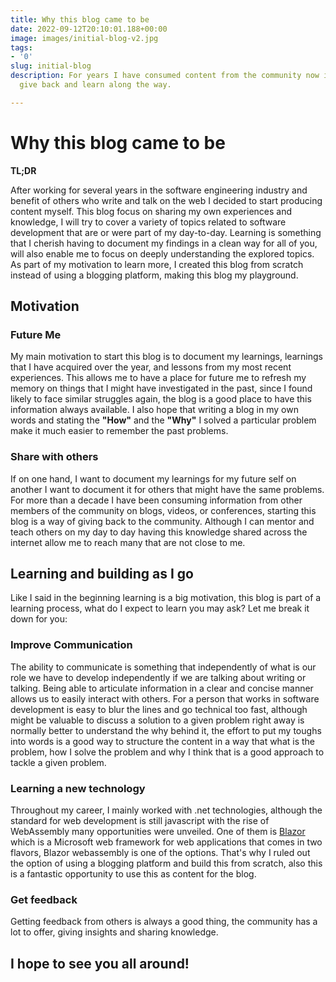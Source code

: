 ```yaml
---
title: Why this blog came to be
date: 2022-09-12T20:10:01.188+00:00
image: images/initial-blog-v2.jpg
tags:
- '0'
slug: initial-blog
description: For years I have consumed content from the community now it's time to
  give back and learn along the way.

---
```

# Why this blog came to be

**TL;DR**

After working for several years in the software engineering industry and benefit of others who write and talk on the web I decided to start producing content myself.
This blog focus on sharing my own experiences and knowledge, I will try to cover a variety of topics related to software development that are or were part of my day-to-day.
Learning is something that I cherish having to document my findings in a clean way for all of you, will also enable me to focus on deeply understanding the explored topics.
As part of my motivation to learn more, I created this blog from scratch instead of using a blogging platform, making this blog my playground.

## Motivation

### Future Me

My main motivation to start this blog is to document my learnings, learnings that I have acquired over the year, and lessons from my most recent experiences.
This allows me to have a place for future me to refresh my memory on things that I might have investigated in the past, since I found likely to face similar struggles again, the blog is a good place to have this information always available.
I also hope that writing a blog in my own words and stating the **"How"** and the **"Why"** I solved a particular problem make it much easier to remember the past problems.

### Share with others

If on one hand, I want to document my learnings for my future self on another I want to document it for others that might have the same problems.
For more than a decade I have been consuming information from other members of the community on blogs, videos, or conferences, starting this blog is a way of giving back to the community.
Although I can mentor and teach others on my day to day having this knowledge shared across the internet allow me to reach many that are not close to me.

## Learning and building as I go

Like I said in the beginning learning is a big motivation, this blog is part of a learning process, what do I expect to learn you may ask?
Let me break it down for you:

### Improve Communication

The ability to communicate is something that independently of what is our role we have to develop independently if we are talking about writing or talking.
Being able to articulate information in a clear and concise manner allows us to easily interact with others.
For a person that works in software development is easy to blur the lines and go technical too fast, although might be valuable to discuss a solution to a given problem right away is normally better to understand the why behind it, the effort to put my toughs into words is a good way to structure the content in a way that what is the problem, how I solve the problem and why I think that is a good approach to tackle a given problem.

### Learning a new technology

Throughout my career, I mainly worked with .net technologies, although the standard for web development is still javascript with the rise of WebAssembly many opportunities were unveiled. One of them is [Blazor](https://dotnet.microsoft.com/en-us/apps/aspnet/web-apps/blazor) which is a Microsoft web framework for web applications that comes in two flavors, Blazor webassembly is one of the options.
That's why I ruled out the option of using a blogging platform and build this from scratch, also this is a fantastic opportunity to use this as content for the blog.

### Get feedback

Getting feedback from others is always a good thing, the community has a lot to offer, giving insights and sharing knowledge.

## I hope to see you all around!